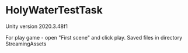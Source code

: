 # HolyWaterTestTask
Unity version 2020.3.48f1

For play game - open "First scene" and click play.
Saved files in directory StreamingAssets